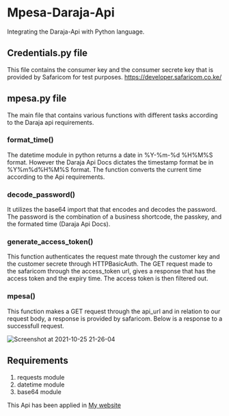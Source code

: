 # Mpesa-Daraja-Api
Integrating the Daraja-Api with Python language.

## Credentials.py file
This file contains the consumer key and the consumer secrete key that is provided by Safaricom for test purposes.
https://developer.safaricom.co.ke/

## mpesa.py file
The main file that contains various functions with different tasks
according to the Daraja api requirements.

### format_time()
The datetime module in python returns a date in %Y-%m-%d %H%M%S format.
However the Daraja Api Docs dictates the timestamp format be in %Y%m%d%H%M%S format.
The function converts the current time according to the Api requirements.

### decode_password()
It utilizes the base64 import that that encodes and decodes the password.
The password is the combination of a business shortcode, the passkey, and the formated time (Daraja Api Docs).

### generate_access_token()
This function authenticates the request mate through the customer key and the customer secrete through HTTPBasicAuth.
The GET request made to the safaricom through the access_token url, gives a response that has the access token and the expiry time.
The access token is then filtered out.

### mpesa()
This function makes a GET request through the api_url and in relation to our request body, a response is provided by safaricom.
Below is a response to a successfull request.

![Screenshot at 2021-10-25 21-26-04](https://user-images.githubusercontent.com/78966128/138972862-2ac78448-de8c-463a-86b8-de4c321feece.png)

## Requirements
1. requests module  
2. datetime module  
3. base64 module  

This Api has been applied in [My website](https://www.rulibrary.herokuapp.com)
